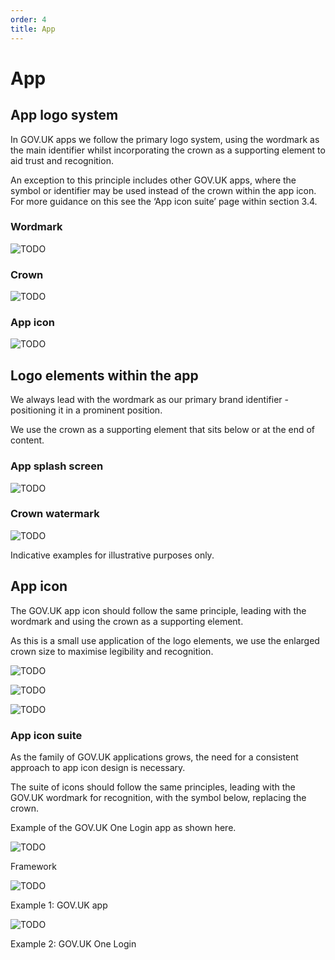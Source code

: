 ```yaml
---
order: 4
title: App
---
```


# App

## App logo system

In GOV.UK apps we follow the primary logo system, using the wordmark as the main identifier whilst incorporating the crown as a supporting element to aid trust and recognition.

An exception to this principle includes other GOV.UK apps, where the symbol or identifier may be used instead of the crown within the app icon. For more guidance on this see the ‘App icon suite’ page within section 3.4.

### Wordmark

![TODO](./wordmark-on-blue.svg)

### Crown

![TODO](./crown-on-blue.svg)

### App icon

![TODO](./app-icon-on-blue.svg)

## Logo elements within the app

We always lead with the wordmark as our primary brand identifier - positioning it in a prominent position.

We use the crown as a supporting element that sits below or at the end of content.

### App splash screen

![TODO](./splash-screen-short.gif)

<!--
TODO:
- gif has transparent background but should be blue
- not sure if this should be the short or long version
-->

### Crown watermark

![TODO](./app-watermark-example-x2.png)

Indicative examples for illustrative purposes only.

## App icon

The GOV.UK app icon should follow the same principle, leading with the wordmark and using the crown as a supporting element.

As this is a small use application of the logo elements, we use the enlarged crown size to maximise legibility and recognition.

![TODO](./app-icon-lines.svg)

![TODO](./app-icon.svg)

![TODO](./app-store-example-x2.png)

### App icon suite

As the family of GOV.UK applications grows, the need for a consistent approach to app icon design is necessary.

The suite of icons should follow the same principles, leading with the GOV.UK wordmark for recognition, with the symbol below, replacing the crown.

Example of the GOV.UK One Login app as shown here.

![TODO](./app-icon-template.svg)

Framework

![TODO](./app-icon.svg)

Example 1: GOV.UK app

![TODO](./app-icon-one-login.svg)

Example 2: GOV.UK One Login
